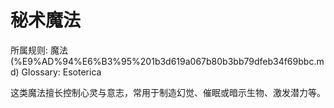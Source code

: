# 秘术魔法

所属规则: 魔法 (%E9%AD%94%E6%B3%95%201b3d619a067b80b3bb79dfeb34f69bbc.md)
Glossary: Esoterica

这类魔法擅长控制心灵与意志，常用于制造幻觉、催眠或暗示生物、激发潜力等。